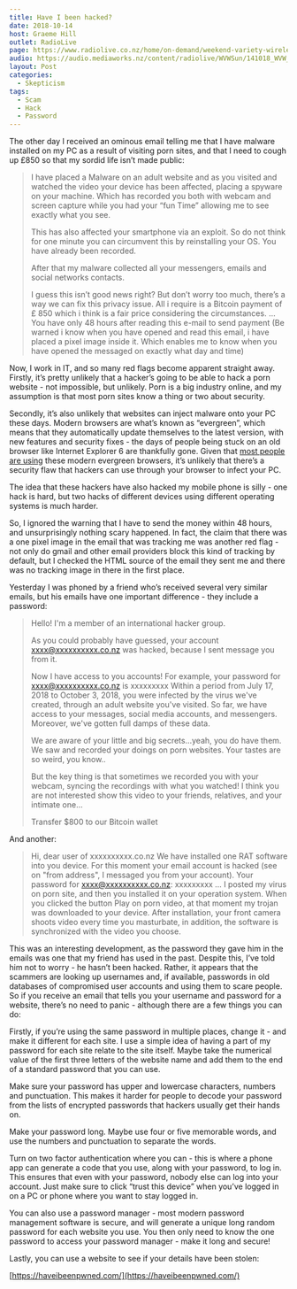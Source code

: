 ```yaml
---
title: Have I been hacked?
date: 2018-10-14
host: Graeme Hill
outlet: RadioLive
page: https://www.radiolive.co.nz/home/on-demand/weekend-variety-wireless/2018/10/weekend-variety-wireless--in-case-you-missed-sunday0.html
audio: https://audio.mediaworks.nz/content/radiolive/WVWSun/141018_WVW_Skepticalthoughts.mp3
layout: Post
categories:
  - Skepticism
tags:
  - Scam
  - Hack
  - Password
---
```


The other day I received an ominous email telling me that I have malware installed on my PC as a result of visiting porn sites, and that I need to cough up £850 so that my sordid life isn’t made public:

<!-- more -->

> I have placed a Malware on an adult website and as you visited and watched the video your device has been affected, placing a spyware on your machine. Which has recorded you both with webcam and screen capture while you had your “fun Time” allowing me to see exactly what you see.
>
> This has also affected your smartphone via an exploit. So do not think for one minute you can circumvent this by reinstalling your OS. You have already been recorded.
>
> After that my malware collected all your messengers, emails and social networks contacts.
>
> I guess this isn’t good news right?
> But don’t worry too much, there’s a way we can fix this privacy issue. All i require is a Bitcoin payment of £ 850  which i think is a fair price considering the circumstances.
> …
> You have only 48 hours after reading this e-mail to send payment (Be warned i know when you have opened and read this email, i have placed a pixel image inside it. Which enables me to know when you have opened the messaged on exactly what day and time)

Now, I work in IT, and so many red flags become apparent straight away. Firstly, it’s pretty unlikely that a hacker’s going to be able to hack a porn website - not impossible, but unlikely. Porn is a big industry online, and my assumption is that most porn sites know a thing or two about security.

Secondly, it’s also unlikely that websites can inject malware onto your PC these days. Modern browsers are what’s known as “evergreen”, which means that they automatically update themselves to the latest version, with new features and security fixes - the days of people being stuck on an old browser like Internet Explorer 6 are thankfully gone. Given that [most people are using](http://gs.statcounter.com/browser-market-share) these modern evergreen browsers, it’s unlikely that there’s a security flaw that hackers can use through your browser to infect your PC.

The idea that these hackers have also hacked my mobile phone is silly - one hack is hard, but two hacks of different devices using different operating systems is much harder.

So, I ignored the warning that I have to send the money within 48 hours, and unsurprisingly nothing scary happened. In fact, the claim that there was a one pixel image in the email that was tracking me was another red flag - not only do gmail and other email providers block this kind of tracking by default, but I checked the HTML source of the email they sent me and there was no tracking image in there in the first place.

Yesterday I was phoned by a friend who’s received several very similar emails, but his emails have one important difference - they include a password:

> Hello!
> I'm a member of an international hacker group.
>
> As you could probably have guessed, your account xxxx@xxxxxxxxxx.co.nz was hacked, because I sent message you from it.
>
> Now I have access to you accounts!
> For example, your password for xxxx@xxxxxxxxxx.co.nz is xxxxxxxxx
> Within a period from July 17, 2018 to October 3, 2018, you were infected by the virus we've created, through an adult website you've visited.
> So far, we have access to your messages, social media accounts, and messengers.
> Moreover, we've gotten full damps of these data.
>
> We are aware of your little and big secrets...yeah, you do have them. We saw and recorded your doings on porn websites. Your tastes are so weird, you know..
>
> But the key thing is that sometimes we recorded you with your webcam, syncing the recordings with what you watched!
> I think you are not interested show this video to your friends, relatives, and your intimate one...
>
> Transfer $800 to our Bitcoin wallet

And another:

> Hi, dear user of xxxxxxxxxx.co.nz
> We have installed one RAT software into you device.
> For this moment your email account is hacked (see on "from address", I messaged you from your account).
> Your password for xxxx@xxxxxxxxxx.co.nz: xxxxxxxxx
> …
> I posted my virus on porn site, and then you installed it on your operation system.
> When you clicked the button Play on porn video, at that moment my trojan was downloaded to your device.
> After installation, your front camera shoots video every time you masturbate, in addition, the software is synchronized with the video you choose.

This was an interesting development, as the password they gave him in the emails was one that my friend has used in the past. Despite this, I’ve told him not to worry - he hasn’t been hacked. Rather, it appears that the scammers are looking up usernames and, if available, passwords in old databases of compromised user accounts and using them to scare people. So if you receive an email that tells you your username and password for a website, there’s no need to panic - although there are a few things you can do:

Firstly, if you’re using the same password in multiple places, change it - and make it different for each site. I use a simple idea of having a part of my password for each site relate to the site itself. Maybe take the numerical value of the first three letters of the website name and add them to the end of a standard password that you can use.

Make sure your password has upper and lowercase characters, numbers and punctuation. This makes it harder for people to decode your password from the lists of encrypted passwords that hackers usually get their hands on.

Make your password long. Maybe use four or five memorable words, and use the numbers and punctuation to separate the words.

Turn on two factor authentication where you can - this is where a phone app can generate a code that you use, along with your password, to log in. This ensures that even with your password, nobody else can log into your account. Just make sure to click “trust this device” when you’ve logged in on a PC or phone where you want to stay logged in.

You can also use a password manager - most modern password management software is secure, and will generate a unique long random password for each website you use. You then only need to know the one password to access your password manager - make it long and secure!

Lastly, you can use a website to see if your details have been stolen:

[https://haveibeenpwned.com/](https://haveibeenpwned.com/)
